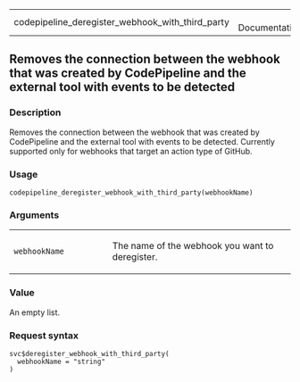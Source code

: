 <table style="width: 100%;">
<tbody>
<tr class="odd">
<td>codepipeline_deregister_webhook_with_third_party</td>
<td style="text-align: right;">R Documentation</td>
</tr>
</tbody>
</table>

## Removes the connection between the webhook that was created by CodePipeline and the external tool with events to be detected

### Description

Removes the connection between the webhook that was created by
CodePipeline and the external tool with events to be detected. Currently
supported only for webhooks that target an action type of GitHub.

### Usage

    codepipeline_deregister_webhook_with_third_party(webhookName)

### Arguments

<table>
<colgroup>
<col style="width: 35%" />
<col style="width: 65%" />
</colgroup>
<tbody>
<tr class="odd">
<td><code
id="codepipeline_deregister_webhook_with_third_party_:_webhookName">webhookName</code></td>
<td><p>The name of the webhook you want to deregister.</p></td>
</tr>
</tbody>
</table>

### Value

An empty list.

### Request syntax

    svc$deregister_webhook_with_third_party(
      webhookName = "string"
    )
